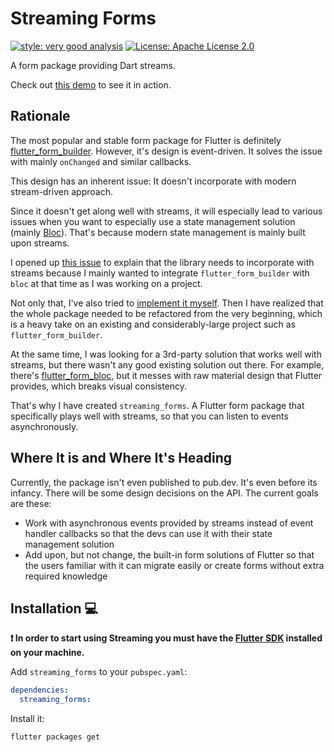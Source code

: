 # Streaming Forms

[![style: very good analysis][very_good_analysis_badge]][very_good_analysis_link]
[![License: Apache License 2.0][license_badge]][license_link]

A form package providing Dart streams.

Check out [this demo](https://erayerdin.github.io/streaming_forms/) to see it in action.

## Rationale

The most popular and stable form package for Flutter is definitely [flutter_form_builder](https://pub.dev/packages/flutter_form_builder). However, it's design is event-driven. It solves the issue with mainly `onChanged` and similar callbacks.

This design has an inherent issue: It doesn't incorporate with modern stream-driven approach.

Since it doesn't get along well with streams, it will especially lead to various issues when you want to especially use a state management solution (mainly [Bloc](https://bloclibrary.dev)). That's because modern state management is mainly built upon streams.

I opened up [this issue](https://github.com/flutter-form-builder-ecosystem/flutter_form_builder/issues/1155) to explain that the library needs to incorporate with streams because I mainly wanted to integrate `flutter_form_builder` with `bloc` at that time as I was working on a project.

Not only that, I've also tried to [implement it myself](https://github.com/flutter-form-builder-ecosystem/flutter_form_builder/pull/1162). Then I have realized that the whole package needed to be refactored from the very beginning, which is a heavy take on an existing and considerably-large project such as `flutter_form_builder`.

At the same time, I was looking for a 3rd-party solution that works well with streams, but there wasn't any good existing solution out there. For example, there's [flutter_form_bloc](https://pub.dev/packages/flutter_form_bloc), but it messes with raw material design that Flutter provides, which breaks visual consistency.

That's why I have created `streaming_forms`. A Flutter form package that specifically plays well with streams, so that you can listen to events asynchronously.

## Where It is and Where It's Heading

Currently, the package isn't even published to pub.dev. It's even before its infancy. There will be some design decisions on the API. The current goals are these:

 - Work with asynchronous events provided by streams instead of event handler callbacks so that the devs can use it with their state management solution
 - Add upon, but not change, the built-in form solutions of Flutter so that the users familiar with it can migrate easily or create forms without extra required knowledge

## Installation 💻

**❗ In order to start using Streaming you must have the [Flutter SDK][flutter_install_link] installed on your machine.**

Add `streaming_forms` to your `pubspec.yaml`:

```yaml
dependencies:
  streaming_forms:
```

Install it:

```sh
flutter packages get
```

[flutter_install_link]: https://docs.flutter.dev/get-started/install
[license_badge]: https://img.shields.io/badge/license-Apache%20License%202.0-blue.svg
[license_link]: https://www.tldrlegal.com/license/apache-license-2-0-apache-2-0
[very_good_analysis_badge]: https://img.shields.io/badge/style-very_good_analysis-B22C89.svg
[very_good_analysis_link]: https://pub.dev/packages/very_good_analysis
